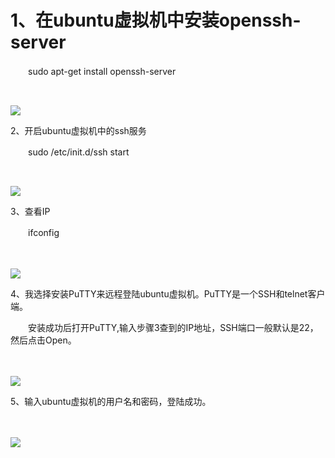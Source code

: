 # 1、在ubuntu虚拟机中安装openssh-server

　　sudo apt-get install openssh-server

       

![](D:/download/youdaonote-pull-master/data/Technology/Linux/Ubuntu/images/WEBRESOURCE31c71a4fc5823c7b6511cf93c35ed42f截图.png)

2、开启ubuntu虚拟机中的ssh服务

　　sudo /etc/init.d/ssh start

       

![](D:/download/youdaonote-pull-master/data/Technology/Linux/Ubuntu/images/WEBRESOURCE51f6fe7e54cf5f9e3ab987fc142d996e截图.png)

3、查看IP

　　ifconfig

　　

![](D:/download/youdaonote-pull-master/data/Technology/Linux/Ubuntu/images/WEBRESOURCEa93965bd208c4d720901a61489387b35截图.png)

4、我选择安装PuTTY来远程登陆ubuntu虚拟机。PuTTY是一个SSH和telnet客户端。

　　安装成功后打开PuTTY,输入步骤3查到的IP地址，SSH端口一般默认是22，然后点击Open。

　　

![](D:/download/youdaonote-pull-master/data/Technology/Linux/Ubuntu/images/WEBRESOURCEdc48fa8e26014ff24d6171b6815a7420截图.png)

5、输入ubuntu虚拟机的用户名和密码，登陆成功。

　　

![](D:/download/youdaonote-pull-master/data/Technology/Linux/Ubuntu/images/WEBRESOURCEa8b150f5138aec9a6aab610fbefb2d9f截图.png)